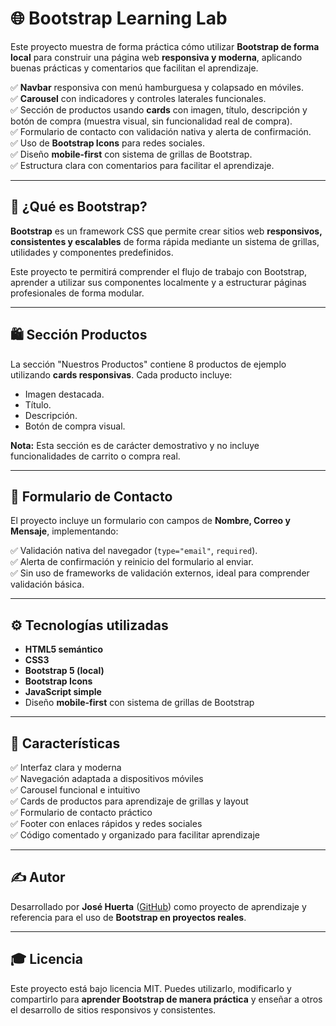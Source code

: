 # 🌐 Bootstrap Learning Lab

Este proyecto muestra de forma práctica cómo utilizar **Bootstrap de forma local** para construir una página web **responsiva y moderna**, aplicando buenas prácticas y comentarios que facilitan el aprendizaje.

✅ **Navbar** responsiva con menú hamburguesa y colapsado en móviles.  
✅ **Carousel** con indicadores y controles laterales funcionales.  
✅ Sección de productos usando **cards** con imagen, título, descripción y botón de compra (muestra visual, sin funcionalidad real de compra).  
✅ Formulario de contacto con validación nativa y alerta de confirmación.  
✅ Uso de **Bootstrap Icons** para redes sociales.  
✅ Diseño **mobile-first** con sistema de grillas de Bootstrap.  
✅ Estructura clara con comentarios para facilitar el aprendizaje.

---

## 🎯 ¿Qué es Bootstrap?

**Bootstrap** es un framework CSS que permite crear sitios web **responsivos, consistentes y escalables** de forma rápida mediante un sistema de grillas, utilidades y componentes predefinidos.

Este proyecto te permitirá comprender el flujo de trabajo con Bootstrap, aprender a utilizar sus componentes localmente y a estructurar páginas profesionales de forma modular.

---

## 🛍️ Sección Productos

La sección "Nuestros Productos" contiene 8 productos de ejemplo utilizando **cards responsivas**. Cada producto incluye:

- Imagen destacada.
- Título.
- Descripción.
- Botón de compra visual.

**Nota:** Esta sección es de carácter demostrativo y no incluye funcionalidades de carrito o compra real.

---

## 📩 Formulario de Contacto

El proyecto incluye un formulario con campos de **Nombre, Correo y Mensaje**, implementando:

✅ Validación nativa del navegador (`type="email"`, `required`).  
✅ Alerta de confirmación y reinicio del formulario al enviar.  
✅ Sin uso de frameworks de validación externos, ideal para comprender validación básica.

---

## ⚙️ Tecnologías utilizadas

- **HTML5 semántico**
- **CSS3**
- **Bootstrap 5 (local)**
- **Bootstrap Icons**
- **JavaScript simple**
- Diseño **mobile-first** con sistema de grillas de Bootstrap

---

## 🚀 Características

✅ Interfaz clara y moderna  
✅ Navegación adaptada a dispositivos móviles  
✅ Carousel funcional e intuitivo  
✅ Cards de productos para aprendizaje de grillas y layout  
✅ Formulario de contacto práctico  
✅ Footer con enlaces rápidos y redes sociales  
✅ Código comentado y organizado para facilitar aprendizaje

---

## ✍️ Autor

Desarrollado por **José Huerta** ([GitHub](https://github.com/josemhuertab)) como proyecto de aprendizaje y referencia para el uso de **Bootstrap en proyectos reales**.

---

## 🎓 Licencia

Este proyecto está bajo licencia MIT. Puedes utilizarlo, modificarlo y compartirlo para **aprender Bootstrap de manera práctica** y enseñar a otros el desarrollo de sitios responsivos y consistentes.
